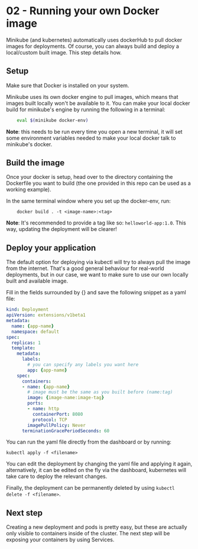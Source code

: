 # 02 - Running your own Docker image

Minikube (and kubernetes) automatically uses dockerHub to pull docker images for deployments. Of course, you can always build and deploy a local/custom built image. This step details how.


## Setup

Make sure that Docker is installed on your system.

Minikube uses its own docker engine to pull images, which means that images built locally won't be available to it.
You can make your local docker build for minikube's engine by running the following in a terminal:

```bash
    eval $(minikube docker-env)
```

**Note**: this needs to be run every time you open a new terminal, it will set some environment variables needed to make your local docker talk to minikube's docker.

## Build the image

Once your docker is setup, head over to the directory containing the Dockerfile you want to build (the one provided in this repo can be used as a working example).

In the same terminal window where you set up the docker-env, run: 

```
    docker build . -t <image-name>:<tag>
```

**Note**: It's recommended to provide a tag like so: `helloworld-app:1.0`. This way, updating the deployment will be clearer!

## Deploy your application

The default option for deploying via kubectl will try to always pull the image from the internet. That's a good general behaviour for real-world deployments, but in our case, we want to make sure to use our own locally built and available image.

Fill in the fields surrounded by {} and save the following snippet as a yaml file: 

```yaml
kind: Deployment
apiVersion: extensions/v1beta1
metadata:
  name: {app-name}
  namespace: default
spec:
  replicas: 1
  template:
    metadata:
      labels:
        # you can specify any labels you want here
        app: {app-name}
    spec:
      containers:
      - name: {app-name}
        # image must be the same as you built before (name:tag)
        image: {image-name:image-tag}
        ports:
        - name: http
          containerPort: 8080
          protocol: TCP
        imagePullPolicy: Never
      terminationGracePeriodSeconds: 60
```

You can run the yaml file directly from the dashboard or by running:

```
kubectl apply -f <filename>
```

You can edit the deployment by changing the yaml file and applying it again, alternatively, it can be edited on the fly via the dashboard, kubernetes will take care to deploy the relevant changes.

Finally, the deployment can be permanently deleted by using `kubectl delete -f <filename>`.

## Next step

Creating a new deployment and pods is pretty easy, but these are actually only visible to containers inside of the cluster. The next step will be exposing your containers by using Services.
